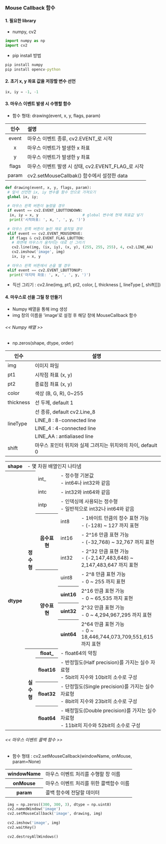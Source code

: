 ### Mouse Callback 함수

#### 1. 필요한 library
 - numpy, cv2
 
 ```python
 import numpy as np
 import cv2
 ```
 
 * pip install 방법
 ``` cmd
 pip install numpy
 pip install opencv-python
 ```
 
#### 2. 초기 x, y 좌표 값을 저장할 변수 선언
```python
ix, iy = -1, -1
```

#### 3. 마우스 이벤트 발생 시 수행할 함수
 - 함수 형태: drawing(event, x, y, flags, param)
 
 |인수|설명|
 |:---:|:---|
 |event|마우스 이벤트 종류, cv2.EVENT_로 시작|
 |x|마우스 이벤트가 발생한 x 좌표|
 |y|마우스 이벤트가 발생한 y 좌표|
 |flags|마우스 이벤트 발생 시 상태, cv2.EVENT_FLAG_로 시작|
 |param|cv2.setMouseCallbak() 함수에서 설정한 data|
 
 ```python
 def drawing(event, x, y, flags, param):
  # 앞서 선언한 ix, iy 변수를 함수 안으로 가져오기
  global ix, iy;
  
  # 마우스 왼쪽 버튼이 눌렸을 경우
  if event == cv2.EVENT_LBUTTONDOWN:
   ix, iy = x, y                    # global 변수에 현재 좌표값 넣기
   print('시작좌표: ', x, ', ', y, ')')
   
  # 마우스 왼쪽 버튼이 눌린 채로 움직일 경우
  elif event == cv2.EVENT_MOUSEMOVE:
   if flags & cv2.EVENT_FLAG_LBUTTON:
    # 화면에 마우스가 움직이는 대로 선 그리기
    cv2.line(img, (ix, iy), (x, y), (255, 255, 255), 4, cv2.LINE_AA)
    cv2.imshow('image', img)
    ix, iy = x, y
    
  # 마우스 왼쪽 버튼에서 손을 뗄 경우
  elif event == cv2.EVENT_LBUTTONUP:
   print('마지막 좌표: ', x, ', ', y, ')')
 ```
 - 직선 그리기 : cv2.line(img, pt1, pt2, color, [, thickness [, lineType [, shift]]])
 
 <table>
  <tr>
   <th>인수</th>
   <th>설명</th>
 </tr>
 
 <tbody>
  <tr>
   <td>img</td>
   <td>이미지 파일</td>
  </tr>
  
  <tr>
   <td>pt1</td>
   <td>시작점 좌표 (x, y)</td>
  </tr>
  
  <tr>
   <td>pt2</td>
   <td>종료점 좌표 (x, y)</td>
  </tr>
  
  <tr>
   <td>color</td>
   <td>색상 (B, G, R), 0~255</td>
  </tr>
  
  <tr>
   <td>thickness</td>
   <td>선 두께, default 1</td>
  </tr>
  
  <tr>
   <td rowspan = "4">lineType</td>
   <td>선 종류, default cv2.Line_8</td>
  </tr>
  
  <tr>
   <td>LINE_8 : 8-connected line</td>
  </tr>
  
  <tr>
   <td>LINE_4 : 4-connected line</td>
  </tr>
  
  <tr>
   <td>LINE_AA : antialiased line</td>
  </tr>
  
  <tr>
   <td> shift</td>
   <td>마우스 포인터 위치와 실제 그려지는 위치와의 차이, default 0</td>
  </tr>
  </
 </table>

  
  
  #### 4. 마우스로 선을 그릴 창 만들기
   - Numpy 배열을 통해 img 생성
   - img 창의 이름을 'image'로 설정 후 해당 창에 MouseCallback 함수 
  
  ###### << Numpy 배열 >>
  - np.zeros(shape, dtype, order)
  <table>
   <tr>
    <th>shape</th>
    <td colspan="4">- 몇 차원 배열인지 나타냄</td>
   </tr>
   <tr>
    <th rowspan="14">dtype</th>
    <th rowspan="10">정수형</th>
    <td>int_</td>
    <td colspan="2">- 정수형 기본값<br>- int64나 int32와 같음</td>
   </tr>
   <tr>
    <td>intc</td>
    <td colspan="2">- int32와 int64와 같음</td>
   </tr>
   <tr>
    <td>intp</td>
    <td colspan="2">- 인덱싱에 사용되는 정수형<br>- 일반적으로 int32나 int64와 같음</td>
   </tr>
   <tr>
    <th rowspan="3">음수표현</th>
    <td>int8</td>
    <td colspan="2">- 1바이트 만큼의 정수 표현 가능<br>- (-128) ~ 127 까지 표현</td>
   </tr>
   <tr>
    <td>int16</td>
    <td>- 2^16 만큼 표현 가능<br>- (-32,768) ~ 32,767 까지 표현</td>
   </tr>
   <tr>
    <td>int32</td>
    <td>- 2^32 만큼 표현 가능<br>- (-2,147,483,648) ~ 2,147,483,647 까지 표현</td>
   </tr>
   <tr>
    <th rowspan="4">양수표현</th>
    <td>uint8</td>
    <td>- 2^8 만큼 표현 가능<br>- 0 ~ 255 까지 표현</td>
   </tr>
   <tr>
    <th>uint16</th>
    <td>2^16 만큼 표현 가능<br>- 0 ~ 65,535 까지 표현</td>
   </tr>
   <tr>
    <th>uint32</th>
    <td>2^32 만큼 표현 가능<br>- 0 ~ 4,294,967,295 까지 표현</td>
   </tr>
   <tr>
    <th>uint64</th>
    <td>2^64 만큼 표현 가능<br>- 0 ~ 18,446,744,073,709,551,615 까지 표현</td>
   </tr>
   <tr>
    <th rowspan="4">실수형</th>
    <th>float_</th>
    <td colspan="2">- float64의 약칭</td>
   </tr>
   <tr>
    <th>float16</th>
    <td colspan="2">- 반정밀도(Half precision)를 가지는 실수 자료형<br>- 5bit의 지수와 10bit의 소수로 구성</td>
   </tr>
   <tr>
    <th>float32</th>
    <td colspan="2">- 단정밀도(Single precision)를 가지는 실수 자료형<br>- 8bit의 지수와 23bit의 소수로 구성</td>
   </tr>
   <tr>
    <th>float64</th>
    <td colspan="2">- 배정밀도(Double precision)를 가지는 실수 자료형<br>- 11bit의 지수와 52bit의 소수로 구성</td>
  </table>
  
  ###### << 마우스 이벤트 콜백 함수 >>
 - 함수 형태 : cv2.setMouseCallback(windowName, onMouse, param=None)
 <table>
 <tr>
  <th>windowName</th>
  <td>마우스 이벤트 처리를 수행할 창 이름</td>
 </tr>
 <tr>
  <th>onMouse</th>
  <td>마우스 이벤트 처리를 위한 콜백함수 이름</td>
 </tr>
 <tr>
  <th>param</th>
  <td>콜백 함수에 전달할 데이터</td>
 </tr>
 </table>
  
 ```python
  img = np.zeros((300, 300, 3), dtype = np.uint8)
  cv2.namedWindow('image')
  cv2.setMouseCallback('image', drawing, img)
  
  cv2.imshow('image', img)
  cv2.waitKey()
  
  cv2.destroyAllWindows()
  ```
  
